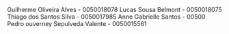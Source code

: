 Guilherme Oliveira Alves - 0050018078
Lucas Sousa Belmont - 0050018075
Thiago dos Santos Silva - 0050017985
Anne Gabrielle Santos - 00500
Pedro ouverney Sepulveda Valente - 0050015561
